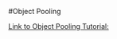#Object Pooling

[Link to Object Pooling Tutorial:](http://devblog.aliasinggames.com/object-pooling/)

